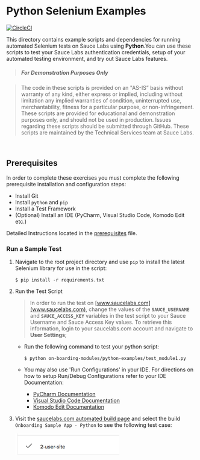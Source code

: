 # Python Selenium Examples
[![CircleCI](https://circleci.com/gh/saucelabs-training/demo-python.svg?style=svg)](https://circleci.com/gh/saucelabs-training/demo-python)

This directory contains example scripts and dependencies for running automated Selenium tests on Sauce Labs using **Python**.You can use these scripts to test your Sauce Labs authentication credentials, setup of your automated testing environment, and try out Sauce Labs features.
> ##### For Demonstration Purposes Only

> The code in these scripts is provided on an "AS-IS” basis without warranty of any kind, either express or implied, including without limitation any implied warranties of condition, uninterrupted use, merchantability, fitness for a particular purpose, or non-infringement. These scripts are provided for educational and demonstration purposes only, and should not be used in production. Issues regarding these scripts should be submitted through GitHub. These scripts are maintained by the Technical Services team at Sauce Labs.

<br />

## Prerequisites

In order to complete these exercises you must complete the following prerequisite installation and configuration steps:

* Install Git
* Install `python` and `pip`
* Install a Test Framework
* (Optional) Install an IDE (PyCharm, Visual Studio Code, Komodo Edit etc.)

Detailed Instructions located in the [prerequisites](prerequisites.md#python-prerequisites) file.
<br />

### Run a Sample Test

1. Navigate to the root project directory and use `pip` to install the latest Selenium library for use in the script:
    ```
    $ pip install -r requirements.txt
    ```
    
2. Run the Test Script
   > In order to run the test on [www.saucelabs.com](www.saucelabs.com), change the values of the **`SAUCE_USERNAME`** and **`SAUCE_ACCESS_KEY`** variables in the test script to your Sauce Username and Sauce Access Key values.
   > To retrieve this information, login to your saucelabs.com account and navigate to **User Settings**;
  
   * Run the following command to test your python script:
        ```
        $ python on-boarding-modules/python-examples/test_module1.py
        ```
        
   * You may also use 'Run Configurations' in your IDE. For directions on how to setup Run/Debug Configurations refer to your IDE Documentation:
        * [PyCharm Documentation](https://www.jetbrains.com/help/pycharm/creating-and-editing-run-debug-configurations.html)
        * [Visual Studio Code Documentation](https://code.visualstudio.com/docs/editor/debugging)
        * [Komodo Edit Documentation](http://docs.komodoide.com/manual)

3. Visit the [saucelabs.com automated build page](https://app.saucelabs.com/dashboard/builds) and select the build `Onboarding Sample App - Python` to see the following test case:
    
    ![2-user-site](2-user-site.png)
    
<br />